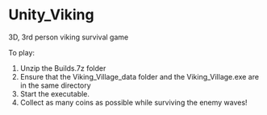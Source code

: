 # Unity_Viking
3D, 3rd person viking survival game

To play:

1. Unzip the Builds.7z folder
2. Ensure that the Viking_Village_data folder and the Viking_Village.exe are in the same directory
3. Start the executable.
4. Collect as many coins as possible while surviving the enemy waves!
